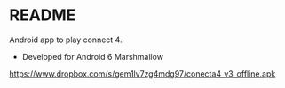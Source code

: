 # README #

Android app to play connect 4.

* Developed for Android 6 Marshmallow

https://www.dropbox.com/s/gem1lv7zg4mdg97/conecta4_v3_offline.apk
